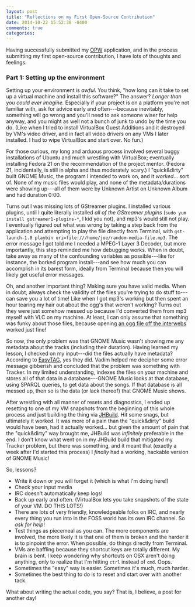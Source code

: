 ```yaml
---
layout: post
title: "Reflections on my First Open-Source Contribution"
date: 2014-10-22 15:52:38 -0400
comments: true
categories:
---
```

Having successfully submitted my [OPW](//gnome.org/opw/) application, and in the process submitting my first open-source contribution, I have lots of thoughts and feelings.

### Part 1: Setting up the environment

Setting up your environment is *awful*. You think, "how long can it take to set up a virtual machine and install this software?" The answer? *Longer than you could ever imagine.* Especially if your project is on a platform you're not familiar with, ask for advice early and often---because inevitably, something will go wrong and you'll need to ask someone wiser for help anyway, and you might as well not a bunch of junk to undo by the time you do. (Like when I tried to install VirtualBox Guest Additions and it destroyed by VM's video driver, and in fact all video drivers on any VMs I later installed. I had to wipe VirtualBox and start over. No fun.)<!--more-->

For those curious, my long and arduous process involved several buggy installations of Ubuntu and much wrestling with VirtualBox; eventually installing Fedora 21 on the recommendation of the project mentor. (Fedora 21, incidentally, is still in alpha and thus moderately scary.) I "quick&dirty" built GNOME Music, the program I intended to work on, and it *worked*... sort of. None of my music files would play, and none of the metadata/durations were showing up---all of them were by Unknown Artist on Unknown Album and had duration 0:00.

Turns out I was missing lots of GStreamer plugins. I installed various plugins, until I quite literally installed *all of the GStreamer plugins* (`sudo yum install gstreamer1-plugins-*`, I kid you not), and mp3's would still not play. I eventually figured out what was wrong by taking a step back from the application and attempting to play the file directly from Terminal, with `gst-launch-1.0 playbin uri=file:///home/joe/random-media-file.mp3`. The error message I got told me I needed a MPEG-1 Layer 3 Decoder, but more importantly, this step reminded me how debugging works. When in doubt, take away as many of the confounding variables as possible---like for instance, the borked program install---and see how much you can accomplish in its barest form, ideally from Terminal because then you will likely get useful error messages.

Oh, and another important thing? Making sure you have valid media. When in doubt, always check the validity of the files you're trying to do stuff to---can save you a lot of time! Like when I got mp3's working but then spent an hour tearing my hair out about the ogg's that weren't working? Turns out they were just somehow messed up because I'd converted them from mp3 myself with VLC on my machine. At least, I can only assume that something was funky about those files, because opening [an ogg file off the interwebs](//www.gnu.org/music/FreeSWSong.ogg) worked just fine!

So now, the only problem was that GNOME Music wasn't showing me any metadata about the tracks (including their duration). Having learned my lesson, I checked on my input---did the files actually have metadata? According to [EasyTAG](https://wiki.gnome.org/Apps/EasyTAG), yes they did. Vadim helped me decipher some error message gibberish and concluded that the problem was something with Tracker. In my limited understanding, indexes the files on your machine and stores all of that data in a database---GNOME Music looks at that database, using SPARQL queries, to get data about the songs. If that database is all messed up, then so is the data (or lack thereof) that GNOME Music shows.

After wrestling with all manner of resets and diagnostics, I ended up resetting to one of my VM snapshots from the beginning of this whole process and just building the thing via [JHBuild](//wiki.gnome.org/HowDoI/Jhbuild). Hit some snags, but ultimately it worked. It was more of a pain than the "quick&dirty" build would have been, had it actually worked... but given the amount of pain that the "quick&dirty" way brought me, JHBuild was *infinitely* preferable in the end. I don't know what went on in my JHBuild build that mitigated my Tracker problem, but there was something, and it meant that (exactly a week after I'd started this process) I *finally* had a working, hackable version of GNOME Music!

So, lessons?

* Write it down or you will forget it (which is what I'm doing here!)
* Check your input media
* IRC doesn't automatically keep logs!
* Back up early and often. (VirtualBox lets you take snapshots of the state of your VM. DO THIS LOTS!)
* There are lots of very friendly, knowledgeable folks on IRC, and nearly every thing you run into in the FOSS world has its own IRC channel. So *ask for help*!
* Test things as piecemeal as you can. The more components are involved, the more likely it is that one of them is broken and the harder it is to pinpoint the error. When possible, do things directly from Terminal.
* VMs are baffling because they shortcut keys are totally different. My brain is bent. I keep wondering why shortcuts on OSX aren't doing anything, only to realize that I'm hitting `ctrl` instead of `cmd`. Oops.
* Sometimes the "easy" way is easier. Sometimes it's much, much harder.
* Sometimes the best thing to do is to reset and start over with another tack.

What about writing the actual code, you say? That is, I believe, a post for another day!